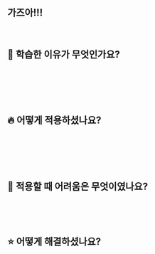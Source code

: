 <h2>가즈아!!!</h2><p>&nbsp;</p><h2>🤔 학습한 이유가 무엇인가요?</h2><h2>&nbsp;</h2><p>&nbsp;</p><h2>🔥 어떻게 적용하셨나요?</h2><h2>&nbsp;</h2><p>&nbsp;</p><h2>🚨 적용할 때 어려움은 무엇이였나요?</h2><p>&nbsp;</p><p>&nbsp;</p><h2>⭐️ 어떻게 해결하셨나요?</h2><p>&nbsp;</p>